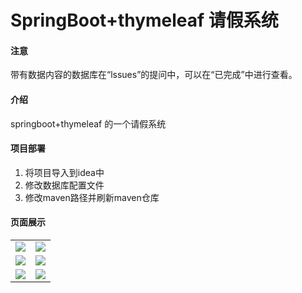 # SpringBoot+thymeleaf 请假系统

#### 注意
带有数据内容的数据库在“lssues”的提问中，可以在“已完成”中进行查看。

#### 介绍
springboot+thymeleaf 的一个请假系统

#### 项目部署

1. 将项目导入到idea中
2. 修改数据库配置文件
3. 修改maven路径并刷新maven仓库

#### 页面展示

<table>
    <tr>
        <td><img src="https://images.gitee.com/uploads/images/2022/0321/172227_bceb4c5d_5478041.png "登录.png""/></td>
        <td><img src="https://images.gitee.com/uploads/images/2022/0321/172237_afcd48cf_5478041.png "用户信息.png""/></td>
    </tr>
    <tr>
        <td><img src="https://images.gitee.com/uploads/images/2022/0321/172251_8ac4e41c_5478041.png "请假申请.png""/></td>
        <td><img src="https://images.gitee.com/uploads/images/2022/0321/172256_9efdd241_5478041.png "请假记录.png""/></td>
    </tr>
    <tr>
        <td><img src="https://images.gitee.com/uploads/images/2022/0321/172304_e1c56d77_5478041.png "请假信息管理.png""/></td>
        <td><img src="https://images.gitee.com/uploads/images/2022/0321/172310_753ddf98_5478041.png "请假信息修改.png""/></td>
    </tr>
</table>